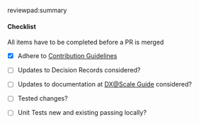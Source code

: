
reviewpad:summary



#### Checklist
All items have to be completed before a PR is merged

- [x] Adhere to [Contribution Guidelines](https://docs.dxatscale.io/about-us/contributing-to-dx-scale)
- [ ] Updates to Decision Records considered?
- [ ] Updates to documentation at [DX@Scale Guide](https://github.com/dxatscale/dxatscale-guide) considered?
- [ ] Tested changes?
- [ ] Unit Tests new and existing passing locally?

